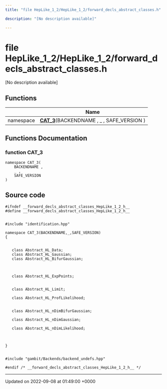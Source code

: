 ```yaml
---
title: "file HepLike_1_2/HepLike_1_2/forward_decls_abstract_classes.h"

description: "[No description available]"

---
```


# file HepLike_1_2/HepLike_1_2/forward_decls_abstract_classes.h

[No description available]

## Functions

|                | Name           |
| -------------- | -------------- |
| namespace | **[CAT_3](/documentation/code/files/heplike__1__2_2forward__decls__abstract__classes_8h/#function-heplike-1-2-forward-decls-abstract-classes-h-cat-3)**(BACKENDNAME , _ , SAFE_VERSION ) |


## Functions Documentation

### function CAT_3

```
namespace CAT_3(
    BACKENDNAME ,
    _ ,
    SAFE_VERSION 
)
```




## Source code

```
#ifndef __forward_decls_abstract_classes_HepLike_1_2_h__
#define __forward_decls_abstract_classes_HepLike_1_2_h__


#include "identification.hpp"

namespace CAT_3(BACKENDNAME,_,SAFE_VERSION)
{
   
   
   class Abstract_HL_Data;
   class Abstract_HL_Gaussian;
   class Abstract_HL_BifurGaussian;
   
   
   
   class Abstract_HL_ExpPoints;
   
   
   class Abstract_HL_Limit;
   
   class Abstract_HL_ProfLikelihood;
   
   
   class Abstract_HL_nDimBifurGaussian;
   
   class Abstract_HL_nDimGaussian;
   
   class Abstract_HL_nDimLikelihood;
   
   
   
}


#include "gambit/Backends/backend_undefs.hpp"

#endif /* __forward_decls_abstract_classes_HepLike_1_2_h__ */
```


-------------------------------

Updated on 2022-09-08 at 01:49:00 +0000
